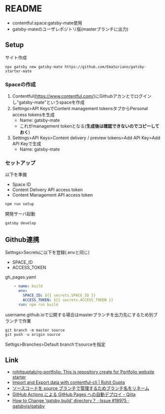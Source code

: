 # README

* contentful:space:gatsby-mate使用
* gatsby-mateのユーザレポジトリ版(masterブランチに出力)

## Setup

サイト作成

```shell
npx gatsby new gatsby-mate https://github.com/EmaSuriano/gatsby-starter-mate
```

### Spaceの作成

1. Contentful(https://www.contentful.com/)にGithubアカンとでログインし"gatsby-mate"というspaceを作成
2. Settings>API KeysでContent management tokensタブからPersonal access tokensを生成
    * Name: gatsby-mate
    * これがmanagement tokenとなる(**生成後は確認できないのでコピーしておく**)
3. Settings>API Keys>Content delivery / preview tokens>Add API Key>Add API Keyで生成
    * Name: gatsby-mate

### セットアップ

以下を準備

* Space ID
* Content Delivery API access token
* Content Management API access token

```shell
npm run setup
```

開発サーバ起動

```shell
gatsby develop
```

## Github連携

Settngs>Secretsに以下を登録(.envと同じ)

* SPACE_ID
* ACCESS_TOKEN

gh_pages.yaml

```yaml
    - name: build
      env:
        SPACE_ID: ${{ secrets.SPACE_ID }}
        ACCESS_TOKEN: ${{ secrets.ACCESS_TOKEN }}
      run: npm run build
```

username.github.ioで公開する場合はmasterブランチを出力先にするため別ブランチで作業

```shell
git branch -m master source
git push -u origin source
```

Settigs>Branches>Default branchでsourceを指定

## Link

* [rohitguptab/rg\-portfolio: This is repository create for Portfolio website starter](https://github.com/rohitguptab/rg-portfolio)
* [Import and Export data with contentful\-cli \| Rohit Gupta](https://rohitgupta.design/import-and-export-data-with-contentful-cli)
* [ソースコードを source ブランチで管理するためブランチ名をリネーム](https://ks6088ts.github.io/20200307-gatsby-get-started/)
* [GitHub Actions による GitHub Pages への自動デプロイ \- Qiita](https://qiita.com/peaceiris/items/d401f2e5724fdcb0759d)
* [How to Change 'gatsby build' directory？ · Issue \#18975 · gatsbyjs/gatsby](https://github.com/gatsbyjs/gatsby/issues/18975)

